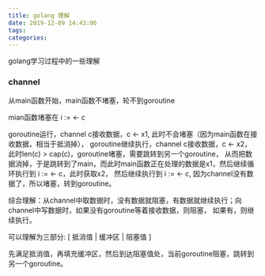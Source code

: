 ```yaml
---
title: golang 理解
date: 2019-12-09 14:43:06
tags:
categories:
---
```


golang学习过程中的一些理解

<!--more-->

### channel

从main函数开始，main函数不堵塞，轮不到goroutine

mian函数堵塞在 i := <- c

goroutine运行，channel c接收数据，c <- x1, 此时不会堵塞（因为main函数在接收数据，相当于抵消掉），
goroutine继续执行，channel c接收数据，c <- x2，此时len(c) > cap(c)，goroutine堵塞，需要跳转到另一个goroutine，
从而把数据消掉，于是跳转到了main，而此时main函数正在处理的数据是x1，然后继续循环执行到 i := <- c，此时获取x2，
然后继续执行到 i := <- c, 因为channel没有数据了，所以堵塞，转到goroutine。

综合理解：从channel中取数据时，没有数据就阻塞，有数据就继续执行；向channel中写数据时，如果没有goroutine等着接收数据，则阻塞，
如果有，则继续执行。

可以理解为三部分: [ 抵消值 | 缓冲区 | 阻塞值 ]

先满足抵消值，再填充缓冲区，然后到达阻塞值处，当前goroutine阻塞，跳转到另一个goroutine。